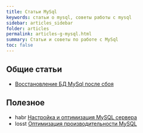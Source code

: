 ```yaml
---
title: Статьи MySql
keywords: статьи о mysql, советы работы с mysql
sidebar: articles_sidebar
folder: articles
permalink: articles-g-mysql.html
summary: Статьи и советы по работе с MySql
toc: false
---
```


## Общие статьи

* [Восстановление БД MySql после сбоя](/my_notepad/articles-mysql-restore.html)      

## Полезное

* habr [Настройка и оптимизация MySQL сервера](https://habr.com/post/108418/)
* losst [Оптимизация производительности MySQL](https://losst.ru/optimizatsiya-proizvoditelnosti-mysql)
